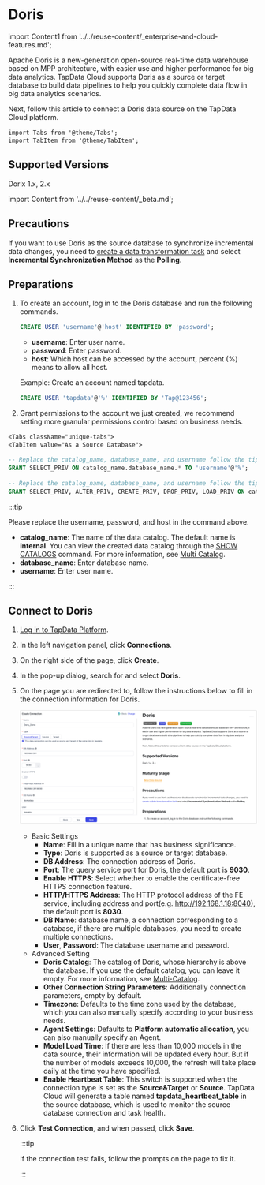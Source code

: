 # Doris

import Content1 from '../../reuse-content/_enterprise-and-cloud-features.md';

<Content1 />

Apache Doris is a new-generation open-source real-time data warehouse based on MPP architecture, with easier use and higher performance for big data analytics. TapData Cloud supports Doris as a source or target database to build data pipelines to help you quickly complete data flow in big data analytics scenarios.

Next, follow this article to connect a Doris data source on the TapData Cloud platform.

```mdx-code-block
import Tabs from '@theme/Tabs';
import TabItem from '@theme/TabItem';
```

## Supported Versions

Dorix 1.x, 2.x

import Content from '../../reuse-content/_beta.md';

<Content />



## Precautions

If you want to use Doris as the source database to synchronize incremental data changes, you need to [create a data transformation task](../../user-guide/data-pipeline/data-development/create-task.md) and select **Incremental Synchronization Method** as the **Polling**.

## Preparations

1. To create an account, log in to the Doris database and run the following commands.

   ```sql
   CREATE USER 'username'@'host' IDENTIFIED BY 'password';
   ```

   - **username**: Enter user name.
   - **password**: Enter password.
   - **host**: Which host can be accessed by the account, percent (%) means to allow all host.

   Example: Create an account named tapdata.

   ```sql
   CREATE USER 'tapdata'@'%' IDENTIFIED BY 'Tap@123456';
   ```

2. Grant permissions to the account we just created, we recommend setting more granular permissions control based on business needs.

```mdx-code-block
<Tabs className="unique-tabs">
<TabItem value="As a Source Database">
```
```sql
-- Replace the catalog_name, database_name, and username follow the tips below
GRANT SELECT_PRIV ON catalog_name.database_name.* TO 'username'@'%';
```
</TabItem>

<TabItem value="As a Target Database">

```sql
-- Replace the catalog_name, database_name, and username follow the tips below
GRANT SELECT_PRIV, ALTER_PRIV, CREATE_PRIV, DROP_PRIV, LOAD_PRIV ON catalog_name.database_name.* TO 'username'@'%';
```
</TabItem>
</Tabs>

:::tip

Please replace the username, password, and host in the command above.
* **catalog_name**: The name of the data catalog. The default name is **internal**. You can view the created data catalog through the [SHOW CATALOGS](https://doris.apache.org/zh-CN/docs/1.2/sql-manual/sql-reference/Show-Statements/SHOW-CATALOGS) command. For more information, see [Multi Catalog](https://doris.apache.org/docs/1.2/lakehouse/multi-catalog/).
* **database_name**: Enter database name.
* **username**: Enter user name.

:::



## Connect to Doris

1. [Log in to TapData Platform](../../user-guide/log-in.md).

2. In the left navigation panel, click **Connections**.

3. On the right side of the page, click **Create**.

4. In the pop-up dialog, search for and select **Doris**.

5. On the page you are redirected to, follow the instructions below to fill in the connection information for Doris.

   ![Connect Doris](../../images/connect_doris.png)

   - Basic Settings
     - **Name**: Fill in a unique name that has business significance.
     - **Type**: Doris is supported as a source or target database.
     - **DB Address**: The connection address of Doris.
     - **Port**: The query service port for Doris, the default port is **9030**.
     - **Enable HTTPS**: Select whether to enable the certificate-free HTTPS connection feature.
     - **HTTP/HTTPS Address**: The HTTP protocol address of the FE service, including address and port(e.g. http://192.168.1.18:8040), the default port is **8030**.
     - **DB Name**: database name, a connection corresponding to a database, if there are multiple databases, you need to create multiple connections.
     - **User**, **Password**: The database username and password.
   - Advanced Setting
     - **Doris Catalog**: The catalog of Doris, whose hierarchy is above the database. If you use the default catalog, you can leave it empty. For more information, see [Multi-Catalog](https://doris.apache.org/docs/1.2/lakehouse/multi-catalog/).
     - **Other Connection String Parameters**: Additionally connection parameters, empty by default.
     - **Timezone**: Defaults to the time zone used by the database, which you can also manually specify according to your business needs.
     - **Agent Settings**: Defaults to **Platform automatic allocation**, you can also manually specify an Agent.
     - **Model Load Time**: If there are less than 10,000 models in the data source, their information will be updated every hour. But if the number of models exceeds 10,000, the refresh will take place daily at the time you have specified.
     - **Enable Heartbeat Table**: This switch is supported when the connection type is set as the **Source&Target** or **Source**. TapData Cloud will generate a table named **tapdata_heartbeat_table** in the source database, which is used to monitor the source database connection and task health.

6. Click **Test Connection**, and when passed, click **Save**.

   :::tip

   If the connection test fails, follow the prompts on the page to fix it.

   :::
